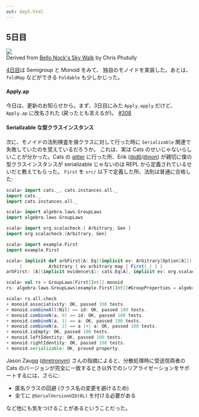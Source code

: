 ```yaml
---
out: day5.html
---
```


  [day4]: day4.html
  [308]: https://github.com/typelevel/cats/pull/308
  [gitter]: https://gitter.im/typelevel/cats
  [@d6]: https://twitter.com/d6
  [@non]: https://github.com/non
  [@retronym]: https://twitter.com/retronym

5日目
-----

<div class="floatingimage">
<img src="../files/day5-tight-rope.jpg">
<div class="credit">Derived from <a href="https://www.flickr.com/photos/72562013@N06/10016837145/">Bello Nock's Sky Walk</a> by Chris Phutully</div>
</div>

[4日目][day4]は Semigroup と Monoid をみて、
独自のモノイドを実装した。あとは、`foldMap` などができる `Foldable` も少しかじった。

#### Apply.ap

今日は、更新のお知らせから。まず、3日目にみた `Apply.apply` だけど、
`Apply.ap` に改名された (戻ったとも言えるが)。 [#308][308]

#### Serializable な型クラスインスタンス

次に、モノイドの法則検査を値クラスに対して行った時に `Serializable`
関連で失敗していたのを覚えているだろうか。
これは、実は Cats のせいじゃないらしいことが分かった。Cats の
[gitter][gitter] に行った所、Erik ([@d6][@d6]/[@non][@non])
が親切に僕の型クラスインスタンスが serializable じゃないのは
REPL から定義されているせいだと教えてもらった。
`First` を `src/` 以下で定義した所、法則は普通に合格した:

```scala
scala> import cats._, cats.instances.all._
import cats._
import cats.instances.all._

scala> import algebra.laws.GroupLaws
import algebra.laws.GroupLaws

scala> import org.scalacheck.{ Arbitrary, Gen }
import org.scalacheck.{Arbitrary, Gen}

scala> import example.First
import example.First

scala> implicit def arbFirst[A: Eq](implicit ev: Arbitrary[Option[A]]): Arbitrary[First[A]] =
     |          Arbitrary { ev.arbitrary map { First(_) } }
arbFirst: [A](implicit evidence\$1: cats.Eq[A], implicit ev: org.scalacheck.Arbitrary[Option[A]])org.scalacheck.Arbitrary[example.First[A]]

scala> val rs = GroupLaws[First[Int]].monoid
rs: algebra.laws.GroupLaws[example.First[Int]]#GroupProperties = algebra.laws.GroupLaws\$GroupProperties@77fac6ab

scala> rs.all.check
+ monoid.associativity: OK, passed 100 tests.
+ monoid.combineAll(Nil) == id: OK, passed 100 tests.
+ monoid.combineN(a, 0) == id: OK, passed 100 tests.
+ monoid.combineN(a, 1) == a: OK, passed 100 tests.
+ monoid.combineN(a, 2) == a |+| a: OK, passed 100 tests.
+ monoid.isEmpty: OK, passed 100 tests.
+ monoid.leftIdentity: OK, passed 100 tests.
+ monoid.rightIdentity: OK, passed 100 tests.
+ monoid.serializable: OK, proved property.
```

Jason Zaugg ([@retronym][@retronym]) さんの指摘によると、分散処理時に受送信両者の
Cats のバージョンが完全に一致するとき以外でのシリアライゼーションをサポートするには、さらに:

- 匿名クラスの回避 (クラス名の変更を避けるため)
- 全てに `@SerialVersionUID(0L)` を付ける必要がある

など他にも気をつけることがあるということだった。

